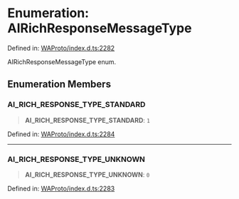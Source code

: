 # Enumeration: AIRichResponseMessageType

Defined in: [WAProto/index.d.ts:2282](https://github.com/WhiskeySockets/Baileys/blob/2fdabb7f387029b680a2c5e056c7022c25b0f110/WAProto/index.d.ts#L2282)

AIRichResponseMessageType enum.

## Enumeration Members

### AI\_RICH\_RESPONSE\_TYPE\_STANDARD

> **AI\_RICH\_RESPONSE\_TYPE\_STANDARD**: `1`

Defined in: [WAProto/index.d.ts:2284](https://github.com/WhiskeySockets/Baileys/blob/2fdabb7f387029b680a2c5e056c7022c25b0f110/WAProto/index.d.ts#L2284)

***

### AI\_RICH\_RESPONSE\_TYPE\_UNKNOWN

> **AI\_RICH\_RESPONSE\_TYPE\_UNKNOWN**: `0`

Defined in: [WAProto/index.d.ts:2283](https://github.com/WhiskeySockets/Baileys/blob/2fdabb7f387029b680a2c5e056c7022c25b0f110/WAProto/index.d.ts#L2283)
